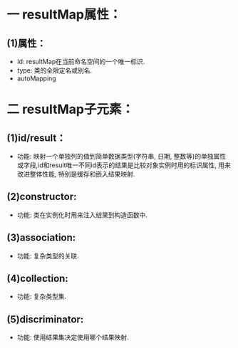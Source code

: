 # 一 resultMap属性：
## (1)属性：
- id: resultMap在当前命名空间的一个唯一标识.
- type: 类的全限定名或别名.
- autoMapping

# 二 resultMap子元素：
## (1)id/result：
- 功能: 映射一个单独列的值到简单数据类型(字符串, 日期, 整数等)的单独属性或字段,id和result唯一不同id表示的结果是比较对象实例时用的标识属性, 用来改进整体性能, 特别是缓存和嵌入结果映射.

## (2)constructor:
- 功能: 类在实例化时用来注入结果到构造函数中.

## (3)association:
- 功能: 复杂类型的关联.

## (4)collection:
- 功能: 复杂类型集.

## (5)discriminator:
- 功能: 使用结果集决定使用哪个结果映射.